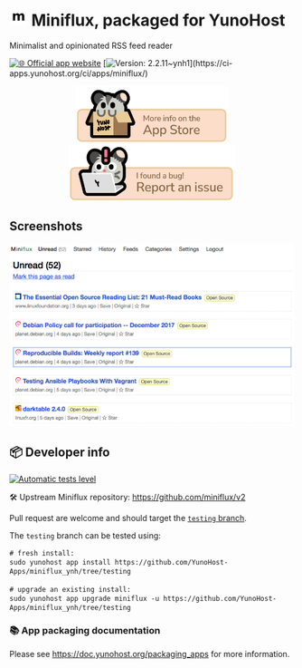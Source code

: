 <!--
N.B.: This README was automatically generated by <https://github.com/YunoHost/apps_tools/blob/main/readme_generator>
It shall NOT be edited by hand.
-->

<h1>
  <img src="https://raw.githubusercontent.com/YunoHost/apps/main/logos/miniflux.png" width="32px" alt="Logo of Miniflux">
  Miniflux, packaged for YunoHost
</h1>

Minimalist and opinionated RSS feed reader

[![🌐 Official app website](https://img.shields.io/badge/Official_app_website-darkgreen?style=for-the-badge)](https://miniflux.app/)
[![Version: 2.2.11~ynh1](https://img.shields.io/badge/Version-2.2.11~ynh1-rgba(0,150,0,1)?style=for-the-badge)](https://ci-apps.yunohost.org/ci/apps/miniflux/)

<div align="center">
<a href="https://apps.yunohost.org/app/miniflux"><img height="100px" src="https://github.com/YunoHost/yunohost-artwork/raw/refs/heads/main/badges/neopossum-badges/badge_more_info_on_the_appstore.svg"/></a>
<a href="https://github.com/YunoHost-Apps/miniflux_ynh/issues"><img height="100px" src="https://github.com/YunoHost/yunohost-artwork/raw/refs/heads/main/badges/neopossum-badges/badge_report_an_issue.svg"/></a>
</div>


## Screenshots
![Screenshot of Miniflux](./doc/screenshots/overview.png)

## 📦 Developer info

[![Automatic tests level](https://apps.yunohost.org/badge/cilevel/miniflux)](https://ci-apps.yunohost.org/ci/apps/miniflux/)

🛠️ Upstream Miniflux repository: <https://github.com/miniflux/v2>

Pull request are welcome and should target the [`testing` branch](https://github.com/YunoHost-Apps/miniflux_ynh/tree/testing).

The `testing` branch can be tested using:
```
# fresh install:
sudo yunohost app install https://github.com/YunoHost-Apps/miniflux_ynh/tree/testing

# upgrade an existing install:
sudo yunohost app upgrade miniflux -u https://github.com/YunoHost-Apps/miniflux_ynh/tree/testing
```

### 📚 App packaging documentation

Please see <https://doc.yunohost.org/packaging_apps> for more information.